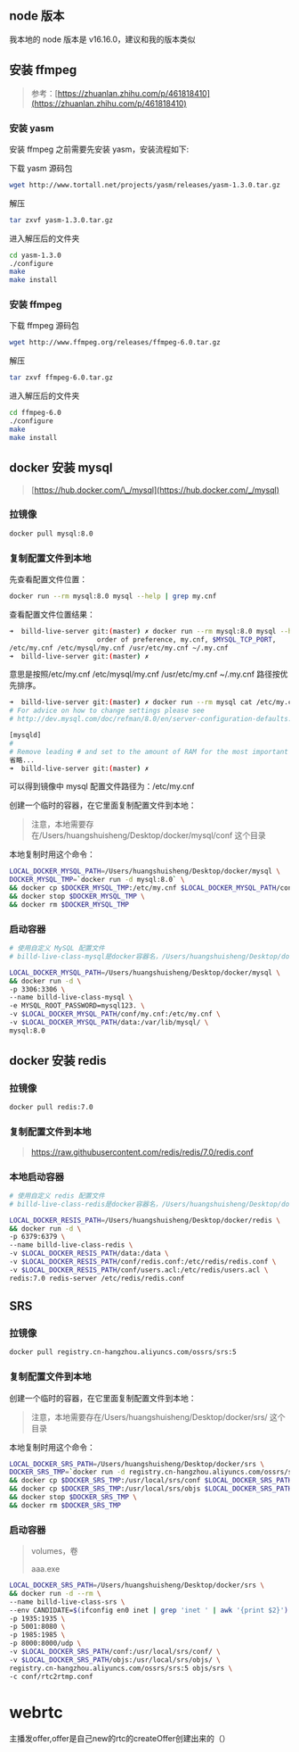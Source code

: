## node 版本

我本地的 node 版本是 v16.16.0，建议和我的版本类似

## 安装 ffmpeg

> 参考：[https://zhuanlan.zhihu.com/p/461818410](https://zhuanlan.zhihu.com/p/461818410)

### 安装 yasm

安装 ffmpeg 之前需要先安装 yasm，安装流程如下:

下载 yasm 源码包

```bash
wget http://www.tortall.net/projects/yasm/releases/yasm-1.3.0.tar.gz
```

解压

```bash
tar zxvf yasm-1.3.0.tar.gz
```

进入解压后的文件夹

```bash
cd yasm-1.3.0
./configure
make
make install
```

### 安装 ffmpeg

下载 ffmpeg 源码包

```bash
wget http://www.ffmpeg.org/releases/ffmpeg-6.0.tar.gz
```

解压

```bash
tar zxvf ffmpeg-6.0.tar.gz
```

进入解压后的文件夹

```bash
cd ffmpeg-6.0
./configure
make
make install
```

## docker 安装 mysql

> [https://hub.docker.com/\_/mysql](https://hub.docker.com/_/mysql)

### 拉镜像

```bash
docker pull mysql:8.0
```

### 复制配置文件到本地

先查看配置文件位置：

```bash
docker run --rm mysql:8.0 mysql --help | grep my.cnf
```

查看配置文件位置结果：

```bash
➜  billd-live-server git:(master) ✗ docker run --rm mysql:8.0 mysql --help | grep my.cnf
                      order of preference, my.cnf, $MYSQL_TCP_PORT,
/etc/my.cnf /etc/mysql/my.cnf /usr/etc/my.cnf ~/.my.cnf
➜  billd-live-server git:(master) ✗
```

意思是按照/etc/my.cnf /etc/mysql/my.cnf /usr/etc/my.cnf ~/.my.cnf 路径按优先排序。

```bash
➜  billd-live-server git:(master) ✗ docker run --rm mysql cat /etc/my.cnf
# For advice on how to change settings please see
# http://dev.mysql.com/doc/refman/8.0/en/server-configuration-defaults.html

[mysqld]
#
# Remove leading # and set to the amount of RAM for the most important data
省略...
➜  billd-live-server git:(master) ✗
```

可以得到镜像中 mysql 配置文件路径为：/etc/my.cnf

创建一个临时的容器，在它里面复制配置文件到本地：

> 注意，本地需要存在/Users/huangshuisheng/Desktop/docker/mysql/conf 这个目录

本地复制时用这个命令：

```bash
LOCAL_DOCKER_MYSQL_PATH=/Users/huangshuisheng/Desktop/docker/mysql \
DOCKER_MYSQL_TMP=`docker run -d mysql:8.0` \
&& docker cp $DOCKER_MYSQL_TMP:/etc/my.cnf $LOCAL_DOCKER_MYSQL_PATH/conf \
&& docker stop $DOCKER_MYSQL_TMP \
&& docker rm $DOCKER_MYSQL_TMP
```

### 启动容器

```bash
# 使用自定义 MySQL 配置文件
# billd-live-class-mysql是docker容器名，/Users/huangshuisheng/Desktop/docker/mysql是映射到本机的mysql，123456是密码

LOCAL_DOCKER_MYSQL_PATH=/Users/huangshuisheng/Desktop/docker/mysql \
&& docker run -d \
-p 3306:3306 \
--name billd-live-class-mysql \
-e MYSQL_ROOT_PASSWORD=mysql123. \
-v $LOCAL_DOCKER_MYSQL_PATH/conf/my.cnf:/etc/my.cnf \
-v $LOCAL_DOCKER_MYSQL_PATH/data:/var/lib/mysql/ \
mysql:8.0
```

## docker 安装 redis

### 拉镜像

```bash
docker pull redis:7.0
```

### 复制配置文件到本地

> https://raw.githubusercontent.com/redis/redis/7.0/redis.conf

### 本地启动容器

```bash
# 使用自定义 redis 配置文件
# billd-live-class-redis是docker容器名，/Users/huangshuisheng/Desktop/docker/redis是映射到本机的redis

LOCAL_DOCKER_RESIS_PATH=/Users/huangshuisheng/Desktop/docker/redis \
&& docker run -d \
-p 6379:6379 \
--name billd-live-class-redis \
-v $LOCAL_DOCKER_RESIS_PATH/data:/data \
-v $LOCAL_DOCKER_RESIS_PATH/conf/redis.conf:/etc/redis/redis.conf \
-v $LOCAL_DOCKER_RESIS_PATH/conf/users.acl:/etc/redis/users.acl \
redis:7.0 redis-server /etc/redis/redis.conf
```

## SRS

### 拉镜像

```bash
docker pull registry.cn-hangzhou.aliyuncs.com/ossrs/srs:5
```

### 复制配置文件到本地

创建一个临时的容器，在它里面复制配置文件到本地：

> 注意，本地需要存在/Users/huangshuisheng/Desktop/docker/srs/ 这个目录

本地复制时用这个命令：

```bash
LOCAL_DOCKER_SRS_PATH=/Users/huangshuisheng/Desktop/docker/srs \
DOCKER_SRS_TMP=`docker run -d registry.cn-hangzhou.aliyuncs.com/ossrs/srs:5` \
&& docker cp $DOCKER_SRS_TMP:/usr/local/srs/conf $LOCAL_DOCKER_SRS_PATH \
&& docker cp $DOCKER_SRS_TMP:/usr/local/srs/objs $LOCAL_DOCKER_SRS_PATH \
&& docker stop $DOCKER_SRS_TMP \
&& docker rm $DOCKER_SRS_TMP
```

### 启动容器

> volumes，卷
>
> aaa.exe

```bash
LOCAL_DOCKER_SRS_PATH=/Users/huangshuisheng/Desktop/docker/srs \
&& docker run -d --rm \
--name billd-live-class-srs \
--env CANDIDATE=$(ifconfig en0 inet | grep 'inet ' | awk '{print $2}') \
-p 1935:1935 \
-p 5001:8080 \
-p 1985:1985 \
-p 8000:8000/udp \
-v $LOCAL_DOCKER_SRS_PATH/conf:/usr/local/srs/conf/ \
-v $LOCAL_DOCKER_SRS_PATH/objs:/usr/local/srs/objs/ \
registry.cn-hangzhou.aliyuncs.com/ossrs/srs:5 objs/srs \
-c conf/rtc2rtmp.conf
```



# webrtc

主播发offer,offer是自己new的rtc的createOffer创建出来的（）
